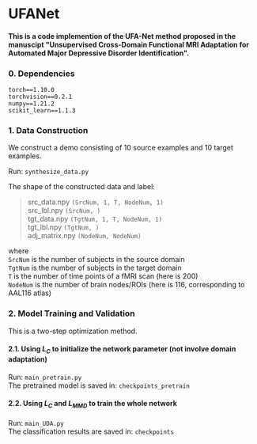 # UFANet

#### This is a code implemention of the UFA-Net method proposed in the manuscipt "Unsupervised Cross-Domain Functional MRI Adaptation for Automated Major Depressive Disorder Identification".

### 0. Dependencies
`torch==1.10.0`<br>
`torchvision==0.2.1`<br>
`numpy==1.21.2`<br>
`scikit_learn==1.1.3`<br>

### 1. Data Construction
We construct a demo consisting of 10 source examples and 10 target examples.

Run: `synthesize_data.py`<br>

The shape of the constructed data and label:<br>
> src_data.npy `(SrcNum, 1, T, NodeNum, 1)`<br>
> src_lbl.npy `(SrcNum, )`<br>
> tgt_data.npy `(TgtNum, 1, T, NodeNum, 1)`<br>
> tgt_lbl.npy `(TgtNum, )`<br>
> adj_matrix.npy `(NodeNum, NodeNum)`<br>

where<br>
`SrcNum` is the number of subjects in the source domain<br>
`TgtNum` is the number of subjects in the target domain<br>
`T` is the number of time points of a fMRI scan (here is 200)<br>
`NodeNum` is the number of brain nodes/ROIs (here is 116, corresponding to AAL116 atlas)<br>

### 2. Model Training and Validation
This is a two-step optimization method.

#### 2.1. Using $L_{C}$ to initialize the network parameter (not involve domain adaptation)<br>
Run: `main_pretrain.py`<br>
The pretrained model is saved in: `checkpoints_pretrain`

#### 2.2. Using $L_{C}$ and $L_{MMD}$ to train the whole network<br>
Run: `main_UDA.py`<br>
The classification results are saved in: `checkpoints`


